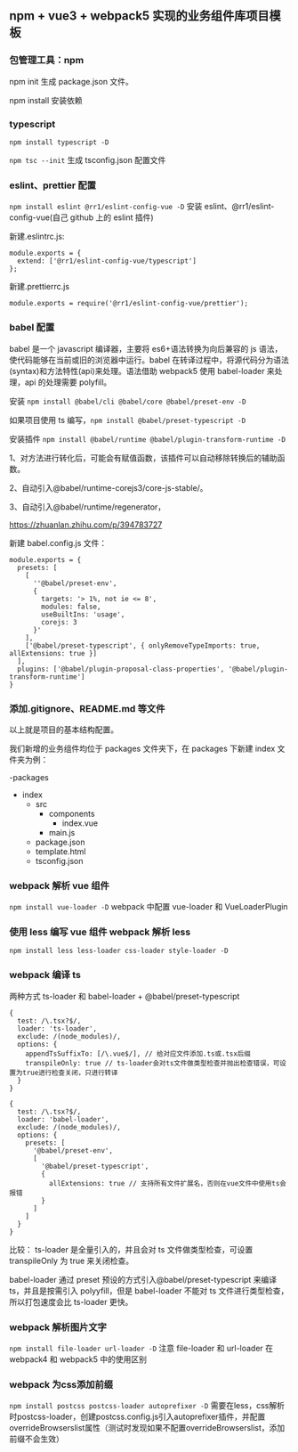 ## npm + vue3 + webpack5 实现的业务组件库项目模板

### 包管理工具：npm

npm init 生成 package.json 文件。

npm install 安装依赖

### typescript

`npm install typescript -D`

`npm tsc --init` 生成 tsconfig.json 配置文件

### eslint、prettier 配置

`npm install eslint @rr1/eslint-config-vue -D` 安装 eslint、@rr1/eslint-config-vue(自己 github 上的 eslint 插件)

新建.eslintrc.js:

```
module.exports = {
  extend: ['@rr1/eslint-config-vue/typescript']
};
```

新建.prettierrc.js

```
module.exports = require('@rr1/eslint-config-vue/prettier');
```

### babel 配置

babel 是一个 javascript 编译器，主要将 es6+语法转换为向后兼容的 js 语法，使代码能够在当前或旧的浏览器中运行。babel 在转译过程中，将源代码分为语法(syntax)和方法特性(api)来处理。语法借助 webpack5 使用 babel-loader 来处理，api 的处理需要 polyfill。

安装 `npm install @babel/cli @babel/core @babel/preset-env -D`

如果项目使用 ts 编写，`npm install @babel/preset-typescript -D`

安装插件 `npm install @babel/runtime @babel/plugin-transform-runtime -D`

1、对方法进行转化后，可能会有赋值函数，该插件可以自动移除转换后的辅助函数。

2、自动引入@babel/runtime-corejs3/core-js-stable/。

3、自动引入@babel/runtime/regenerator，

https://zhuanlan.zhihu.com/p/394783727

新建 babel.config.js 文件：

```
module.exports = {
  presets: [
    [
      ''@babel/preset-env',
      {
        targets: '> 1%, not ie <= 8',
        modules: false,
        useBuiltIns: 'usage',
        corejs: 3
      }'
    ],
    ['@babel/preset-typescript', { onlyRemoveTypeImports: true, allExtensions: true }]
  ],
  plugins: ['@babel/plugin-proposal-class-properties', '@babel/plugin-transform-runtime']
}
```

### 添加.gitignore、README.md 等文件

以上就是项目的基本结构配置。

我们新增的业务组件均位于 packages 文件夹下，在 packages 下新建 index 文件夹为例：

-packages

- index
  - src
    - components
      - index.vue
    - main.js
  - package.json
  - template.html
  - tsconfig.json

### webpack 解析 vue 组件

`npm install vue-loader -D` webpack 中配置 vue-loader 和 VueLoaderPlugin

### 使用 less 编写 vue 组件 webpack 解析 less

`npm install less less-loader css-loader style-loader -D`

### webpack 编译 ts

两种方式 ts-loader 和 babel-loader + @babel/preset-typescript

```
{
  test: /\.tsx?$/,
  loader: 'ts-loader',
  exclude: /(node_modules)/,
  options: {
    appendTsSuffixTo: [/\.vue$/], // 给对应文件添加.ts或.tsx后缀
    transpileOnly: true // ts-loader会对ts文件做类型检查并抛出检查错误，可设置为true进行检查关闭，只进行转译
  }
}

{
  test: /\.tsx?$/,
  loader: 'babel-loader',
  exclude: /(node_modules)/,
  options: {
    presets: [
      '@babel/preset-env',
      [
        '@babel/preset-typescript',
        {
          allExtensions: true // 支持所有文件扩展名，否则在vue文件中使用ts会报错
        }
      ]
    ]
  }
}
```

比较：
ts-loader 是全量引入的，并且会对 ts 文件做类型检查，可设置 transpileOnly 为 true 来关闭检查。

babel-loader 通过 preset 预设的方式引入@babel/preset-typescript 来编译 ts，并且是按需引入 polyyfill，但是 babel-loader 不能对 ts 文件进行类型检查，所以打包速度会比 ts-loader 更快。

### webpack 解析图片文字

`npm install file-loader url-loader -D` 注意 file-loader 和 url-loader 在 webpack4 和 webpack5 中的使用区别

### webpack 为css添加前缀

`npm install postcss postcss-loader autoprefixer -D` 需要在less，css解析时postcss-loader，创建postcss.config.js引入autoprefixer插件，并配置overrideBrowserslist属性（测试时发现如果不配置overrideBrowserslist，添加前缀不会生效）
